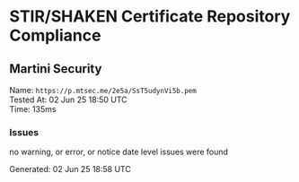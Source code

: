 # STIR/SHAKEN Certificate Repository Compliance

## Martini Security

Name: `https://p.mtsec.me/2e5a/SsT5udynVi5b.pem`\
Tested At: 02 Jun 25 18:50 UTC\
Time: 135ms

### Issues

no warning, or error, or notice date level issues were found

Generated: 02 Jun 25 18:58 UTC
